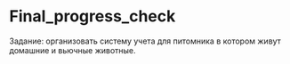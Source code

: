 # Final_progress_check
Задание: организовать систему учета для питомника в котором живут домашние и вьючные животные.
